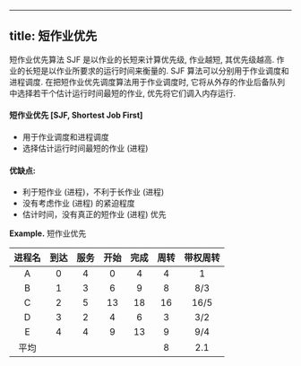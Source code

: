 
---
title: 短作业优先
---

短作业优先算法 SJF 是以作业的长短来计算优先级, 作业越短, 其优先级越⾼. 作业的长短是以作业所要求的运⾏时间来衡量的. SJF 算法可以分别⽤于作业调度和进程调度. 在把短作业优先调度算法⽤于作业调度时, 它将从外存的作业后备队列中选择若⼲个估计运⾏时间最短的作业, 优先将它们调⼊内存运⾏. 

#### 短作业优先 [SJF, Shortest Job First]

- 用于作业调度和进程调度
- 选择估计运行时间最短的作业 (进程)

#### 优缺点: 

- 利于短作业 (进程)，不利于长作业 (进程)
- 没有考虑作业 (进程) 的紧迫程度
- 估计时间，没有真正的短作业 (进程) 优先

$\textbf{Example.}$ 短作业优先

| 进程名 | 到达 | 服务 | 开始 | 完成 | 周转 | 带权周转 |
| :-: | :-: | :-: | :-: | :-: | :-: | :-: |
| A | $0$ | $4$ | $0$ | $4$ | $4$ |  $1$ |
| B | $1$ | $3$ | $6$ | $9$ | $8$ |  $8/3$ |
| C | $2$ | $5$ | $13$ | $18$ | $16$ |  $16/5$ |
| D | $3$ | $2$ | $4$ | $6$ | $3$ |  $3/2$ |
| E | $4$ | $4$ | $9$ | $13$ | $9$ |  $9/4$ |
| 平均 | | | | | $8$ |  $2.1$ |
